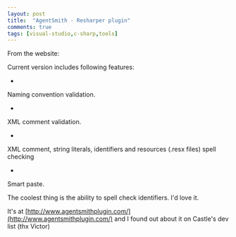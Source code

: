 ```yaml
---
layout: post
title:  "AgentSmith - Resharper plugin"
comments: true
tags: [visual-studio,c-sharp,tools]
---
```



From the website:

Current version includes following features: 

- 
Naming convention validation.

- 
XML comment validation.

- 
XML comment, string literals, identifiers and resources (.resx files) spell checking 

- 

Smart paste.







The coolest thing is the ability to spell check identifiers. I'd love it.



It's at [http://www.agentsmithplugin.com/](http://www.agentsmithplugin.com/) and I found out about it on Castle's dev list (thx Victor)

